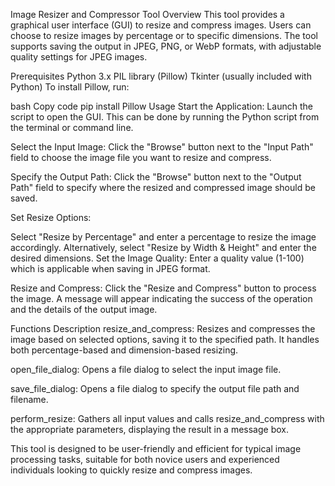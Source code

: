 
Image Resizer and Compressor Tool
Overview
This tool provides a graphical user interface (GUI) to resize and compress images. Users can choose to resize images by percentage or to specific dimensions. The tool supports saving the output in JPEG, PNG, or WebP formats, with adjustable quality settings for JPEG images.

Prerequisites
Python 3.x
PIL library (Pillow)
Tkinter (usually included with Python)
To install Pillow, run:

bash
Copy code
pip install Pillow
Usage
Start the Application:
Launch the script to open the GUI. This can be done by running the Python script from the terminal or command line.

Select the Input Image:
Click the "Browse" button next to the "Input Path" field to choose the image file you want to resize and compress.

Specify the Output Path:
Click the "Browse" button next to the "Output Path" field to specify where the resized and compressed image should be saved.

Set Resize Options:

Select "Resize by Percentage" and enter a percentage to resize the image accordingly.
Alternatively, select "Resize by Width & Height" and enter the desired dimensions.
Set the Image Quality:
Enter a quality value (1-100) which is applicable when saving in JPEG format.

Resize and Compress:
Click the "Resize and Compress" button to process the image. A message will appear indicating the success of the operation and the details of the output image.

Functions Description
resize_and_compress: Resizes and compresses the image based on selected options, saving it to the specified path. It handles both percentage-based and dimension-based resizing.

open_file_dialog: Opens a file dialog to select the input image file.

save_file_dialog: Opens a file dialog to specify the output file path and filename.

perform_resize: Gathers all input values and calls resize_and_compress with the appropriate parameters, displaying the result in a message box.

This tool is designed to be user-friendly and efficient for typical image processing tasks, suitable for both novice users and experienced individuals looking to quickly resize and compress images.
